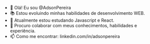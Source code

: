 - 👋 Olá! Eu sou @AdsonPereira
- 📚 Estou evoluindo minhas habilidades de desenvolvimento WEB.
- 🌱 Atualmente estou estudando Javascript e React.
- 💞️ Procuro colaborar com meus conhecimentos, habilidades e experiência.
- 📫 Como me encontrar: linkedin.com/in/adsonpereira

<!---
AdsonPereira/AdsonPereira is a ✨ special ✨ repository because its `README.md` (this file) appears on your GitHub profile.
You can click the Preview link to take a look at your changes.
--->
